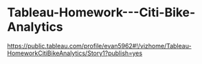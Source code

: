 # Tableau-Homework---Citi-Bike-Analytics
https://public.tableau.com/profile/evan5962#!/vizhome/Tableau-HomeworkCitiBikeAnalytics/Story1?publish=yes